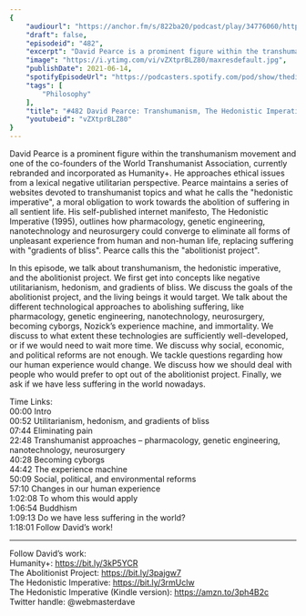 ```yaml
---
{
	"audiourl": "https://anchor.fm/s/822ba20/podcast/play/34776060/https%3A%2F%2Fd3ctxlq1ktw2nl.cloudfront.net%2Fstaging%2F2021-5-3%2F0ccf140c-5ff3-3424-7d5d-bf34b9200fe3.m4a",
	"draft": false,
	"episodeid": "482",
	"excerpt": "David Pearce is a prominent figure within the transhumanism movement and one of the co-founders of the World Transhumanist Association, currently rebranded and incorporated as Humanity+. He approaches ethical issues from a lexical negative utilitarian perspective. Pearce maintains a series of websites devoted to transhumanist topics and what he calls the \"hedonistic imperative\", a moral obligation to work towards the abolition of suffering in all sentient life. His self-published internet manifesto, The Hedonistic Imperative (1995), outlines how pharmacology, genetic engineering, nanotechnology and neurosurgery could converge to eliminate all forms of unpleasant experience from human and non-human life, replacing suffering with \"gradients of bliss\". Pearce calls this the \"abolitionist project\".",
	"image": "https://i.ytimg.com/vi/vZXtprBLZ80/maxresdefault.jpg",
	"publishDate": 2021-06-14,
	"spotifyEpisodeUrl": "https://podcasters.spotify.com/pod/show/thedissenter/episodes/482-David-Pearce-Transhumanism--The-Hedonistic-Imperative--and-Abolishing-Suffering-e123phs",
	"tags": [
		"Philosophy"
	],
	"title": "#482 David Pearce: Transhumanism, The Hedonistic Imperative, and Abolishing Suffering",
	"youtubeid": "vZXtprBLZ80"
}
---
```

David Pearce is a prominent figure within the transhumanism movement and one of the co-founders of the World Transhumanist Association, currently rebranded and incorporated as Humanity+. He approaches ethical issues from a lexical negative utilitarian perspective. Pearce maintains a series of websites devoted to transhumanist topics and what he calls the "hedonistic imperative", a moral obligation to work towards the abolition of suffering in all sentient life. His self-published internet manifesto, The Hedonistic Imperative (1995), outlines how pharmacology, genetic engineering, nanotechnology and neurosurgery could converge to eliminate all forms of unpleasant experience from human and non-human life, replacing suffering with "gradients of bliss". Pearce calls this the "abolitionist project".

In this episode, we talk about transhumanism, the hedonistic imperative, and the abolitionist project. We first get into concepts like negative utilitarianism, hedonism, and gradients of bliss. We discuss the goals of the abolitionist project, and the living beings it would target. We talk about the different technological approaches to abolishing suffering, like pharmacology, genetic engineering, nanotechnology, neurosurgery, becoming cyborgs, Nozick’s experience machine, and immortality. We discuss to what extent these technologies are sufficiently well-developed, or if we would need to wait more time. We discuss why social, economic, and political reforms are not enough. We tackle questions regarding how our human experience would change. We discuss how we should deal with people who would prefer to opt out of the abolitionist project. Finally, we ask if we have less suffering in the world nowadays. 

Time Links:  
<time>00:00</time> Intro  
<time>00:52</time> Utilitarianism, hedonism, and gradients of bliss  
<time>07:44</time> Eliminating pain  
<time>22:48</time> Transhumanist approaches – pharmacology, genetic engineering, nanotechnology, neurosurgery  
<time>40:28</time> Becoming cyborgs  
<time>44:42</time> The experience machine  
<time>50:09</time> Social, political, and environmental reforms  
<time>57:10</time> Changes in our human experience  
<time>1:02:08</time> To whom this would apply  
<time>1:06:54</time> Buddhism  
<time>1:09:13</time> Do we have less suffering in the world?  
<time>1:18:01</time> Follow David’s work!

---

Follow David’s work:  
Humanity+: https://bit.ly/3kP5YCR  
The Abolitionist Project: https://bit.ly/3pajgw7  
The Hedonistic Imperative: https://bit.ly/3rmUclw  
The Hedonistic Imperative (Kindle version): https://amzn.to/3ph4B2c  
Twitter handle: @webmasterdave
